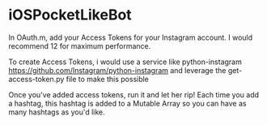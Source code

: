 iOSPocketLikeBot
================

In OAuth.m, add your Access Tokens for your Instagram account. I would recommend 12 for maximum performance.

To create Access Tokens, i would use a service like python-instagram 
https://github.com/Instagram/python-instagram and leverage the get-access-token.py file 
to make this possible


Once you've added access tokens, run it and let her rip! Each time you add a hashtag, this hashtag
is added to a Mutable Array so you can have as many hashtags as you'd like.

